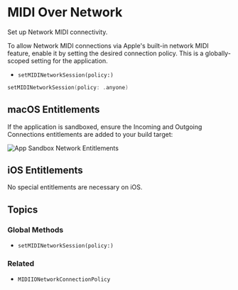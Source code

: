 # MIDI Over Network

Set up Network MIDI connectivity.

To allow Network MIDI connections via Apple's built-in network MIDI feature, enable it by setting the desired connection policy. This is a globally-scoped setting for the application.

- ``setMIDINetworkSession(policy:)``

```swift
setMIDINetworkSession(policy: .anyone)
```

## macOS Entitlements

If the application is sandboxed, ensure the Incoming and Outgoing Connections entitlements are added to your build target:

![App Sandbox Network Entitlements](sandbox-network.png)

## iOS Entitlements

No special entitlements are necessary on iOS.

## Topics

### Global Methods

- ``setMIDINetworkSession(policy:)``

### Related

- ``MIDIIONetworkConnectionPolicy``
